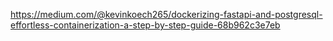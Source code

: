 https://medium.com/@kevinkoech265/dockerizing-fastapi-and-postgresql-effortless-containerization-a-step-by-step-guide-68b962c3e7eb


